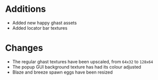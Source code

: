 # Additions
- Added new happy ghast assets
- Added locator bar textures

# Changes
- The regular ghast textures have been upscaled, from `64x32` to `128x64`
- The popup GUI background texture has had its colour adjusted
- Blaze and breeze spawn eggs have been resized